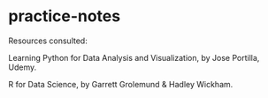 # practice-notes

Resources consulted:

Learning Python for Data Analysis and Visualization, by Jose Portilla, Udemy.

R for Data Science, by Garrett Grolemund & Hadley Wickham.
